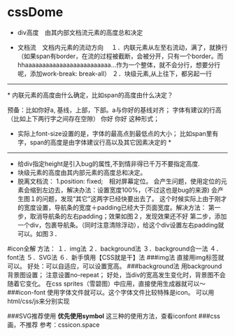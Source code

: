 # cssDome

* div高度　由其内部文档流元素的高度总和决定

* 文档流　文档内元素的流动方向　
１．内联元素从左至右流动，满了，就换行（如果span有border，在流的过程被截断，会被分开，只有一个border。而hhaaaaaaaaaaaaaaaaaaaaaaaaa...作为一个整体，就不会分行，想要分行呢，添加work-break: break-all）
２．块级元素,从上往下，都另起一行

<hr>
* 内联元素的高度由什么确定，比如span的高度由什么决定？

预备：比如<span>你好a</span>,
基线，上部，下部。a与你好的基线对齐；
字体有建议的行高（比如上下两行字之间存在空隙）
你好
你好
这种形式；

* 实际上font-size设置的是，字体的最高点到最低点的大小；
比如span里有字，span的高度是由字体建议行高以及其它因素决定的 *

--------

* 给div指定height是引入bug的属性,不到情非得已千万不要指定高度.
* 块级元素的高度由其内部元素的高度总和决定。
* 脱离文档流：
1.position: fixed;　相对屏幕定位。
会产生问题，使用定位的元素会缩到左边去，解决办法：设置宽度100%，（不过这也是bug的来源)
会产生图１的问题，发现“其它”这两字已经快要出去了。
这个时候实际上由于刚才的宽度设置，导航条的宽度＋padding已经大于页面宽度。解决方法：
第一步，取消导航条的左右padding；效果如图２，发现效果还不好
第二步，添加一个div，包裹导航条。（同时注意清除浮动），给这个div设置左右padding就可以。如图３．

#icon全解
方法：
１．img法
２．background法
３．background合一法
４．font法
５．SVG法
６．新手慎用【CSS就是干】法
###img法
直接用img标签就可以。
好处：可以自适应，可以设置宽高。
###background法
用background背景图设置；
注意设置no-repeat；
好处，当div的宽高发生变化时，背景图不会随着它变化。
在css sprites（雪碧图）中应用，直接使用生成器就可以～
###icon-font
使用字体文件就可以。这个字体文件比较特殊是icon。
可以用html/css/js来分别实现

###SVG推荐使用
**优先使用symbol**
这三种的使用方法，查看iconfont
###css画，不推荐
参考：cssicon.space
